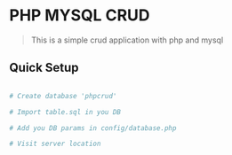 # PHP MYSQL CRUD
> This is a simple crud application with php and mysql


## Quick Setup

```bash

# Create database 'phpcrud'

# Import table.sql in you DB

# Add you DB params in config/database.php

# Visit server location

